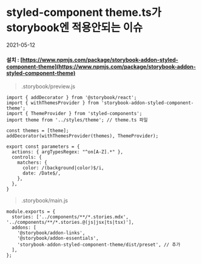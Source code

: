 # styled-component theme.ts가 storybook엔 적용안되는 이슈

2021-05-12

#### 설치 : [https://www.npmjs.com/package/storybook-addon-styled-component-theme](https://www.npmjs.com/package/storybook-addon-styled-component-theme) 

> .storybook/preview.js

```text
import { addDecorator } from '@storybook/react';
import { withThemesProvider } from 'storybook-addon-styled-component-theme';
import { ThemeProvider } from 'styled-components';
import theme from '../styles/theme'; // theme.ts 파일 

const themes = [theme];
addDecorator(withThemesProvider(themes), ThemeProvider);

export const parameters = {
  actions: { argTypesRegex: "^on[A-Z].*" },
  controls: {
    matchers: {
      color: /(background|color)$/i,
      date: /Date$/,
    },
  },
}
```

> .storybook/main.js

```text
module.exports = {
  stories: ['../components/**/*.stories.mdx', '../components/**/*.stories.@(js|jsx|ts|tsx)'],
  addons: [
    '@storybook/addon-links',
    '@storybook/addon-essentials',
    'storybook-addon-styled-component-theme/dist/preset', // 추가 
  ],
};
```



